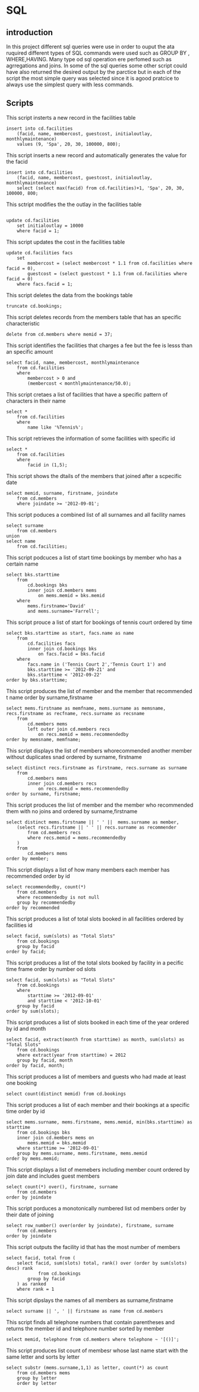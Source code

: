 # SQL

## introduction

In this project different sql queries were use in order to ouput the ata ruquired different types of SQL commands were used such as GROUP BY , WHERE,HAVING. Many type od sql operation ere perfomed such as agrregations and joins. In some of the sql queries some other script could have also returned the desired output by the parctice but in each of the script the most simple query was selected since it is agood pratcice to always use the simplest query with less commands. 

## Scripts
This script insterts a new record in the facilities table
```
insert into cd.facilities
    (facid, name, membercost, guestcost, initialoutlay, monthlymaintenance)
    values (9, 'Spa', 20, 30, 100000, 800);

```
This script inserts a new record and automatically generates the value for the facid
```
insert into cd.facilities
    (facid, name, membercost, guestcost, initialoutlay, monthlymaintenance)
    select (select max(facid) from cd.facilities)+1, 'Spa', 20, 30, 100000, 800;  
```

This sctript modifies the  the outlay in the facilities table
```

update cd.facilities
    set initialoutlay = 10000
    where facid = 1;
```
This script updates the cost in the facilities table
```
update cd.facilities facs
    set
        membercost = (select membercost * 1.1 from cd.facilities where facid = 0),
        guestcost = (select guestcost * 1.1 from cd.facilities where facid = 0)
    where facs.facid = 1;  
```

 This script deletes the data from the bookings table      
```
truncate cd.bookings;
```
This script deletes records from the members table that has an specific characteristic
```
delete from cd.members where memid = 37;   
```
This script identifies the facilities that charges a fee but the fee is lesss than an specific amount
```
select facid, name, membercost, monthlymaintenance 
	from cd.facilities 
	where 
		membercost > 0 and 
		(membercost < monthlymaintenance/50.0);
```
This script cretaes a list of facilities that have a specific pattern of characters in their name
```
select *
	from cd.facilities 
	where 
		name like '%Tennis%';
```
 This script retrieves the information of some facilities with specific id
```
select *
	from cd.facilities 
	where 
		facid in (1,5);  
```
This script shows the dtails of the members that joined after a scpecific date
```
select memid, surname, firstname, joindate 
	from cd.members
	where joindate >= '2012-09-01';   
```
This script poduces a combined list of all surnames and all facility names
```
select surname 
	from cd.members
union
select name
	from cd.facilities; 
```
This script podcuces a list of start time bookings by member who has a certain name
```
select bks.starttime 
	from 
		cd.bookings bks
		inner join cd.members mems
			on mems.memid = bks.memid
	where 
		mems.firstname='David' 
		and mems.surname='Farrell';
```  
This script prouce a list of start for bookings  of tennis court ordered by time
```
select bks.starttime as start, facs.name as name
	from 
		cd.facilities facs
		inner join cd.bookings bks
			on facs.facid = bks.facid
	where 
		facs.name in ('Tennis Court 2','Tennis Court 1') and
		bks.starttime >= '2012-09-21' and
		bks.starttime < '2012-09-22'
order by bks.starttime; 
```
This script produces the list of member and the member that recommended t name order by surname,firstname
```
select mems.firstname as memfname, mems.surname as memsname, recs.firstname as recfname, recs.surname as recsname
	from 
		cd.members mems
		left outer join cd.members recs
			on recs.memid = mems.recommendedby
order by memsname, memfname; 
```
This script displays the list of members whorecommended another member without duplicates snad ordered by surname, firstname
```
select distinct recs.firstname as firstname, recs.surname as surname
	from 
		cd.members mems
		inner join cd.members recs
			on recs.memid = mems.recommendedby
order by surname, firstname;          
```
This script produces the list of member and the member who recommended them with no joins and ordered by surname,firstname
```
select distinct mems.firstname || ' ' ||  mems.surname as member,
	(select recs.firstname || ' ' || recs.surname as recommender 
		from cd.members recs 
		where recs.memid = mems.recommendedby
	)
	from 
		cd.members mems
order by member;
```

This script displays a list of how many members each member has recommended  order by id
```
select recommendedby, count(*) 
	from cd.members
	where recommendedby is not null
	group by recommendedby
order by recommended
```
This script produces a list of total slots booked in all facilities ordered by facilities id
```
select facid, sum(slots) as "Total Slots"
	from cd.bookings
	group by facid
order by facid;      
```

This script produces a list of the total slots booked by facility in a pecific time frame order by number od slots
```
select facid, sum(slots) as "Total Slots"
	from cd.bookings
	where
		starttime >= '2012-09-01'
		and starttime < '2012-10-01'
	group by facid
order by sum(slots); 
```
This script produces a list of slots booked in each time of the year ordered by id and month
```
select facid, extract(month from starttime) as month, sum(slots) as "Total Slots"
	from cd.bookings
	where extract(year from starttime) = 2012
	group by facid, month
order by facid, month;      
```
This script produces a list of members and guests who had made at least one booking
```
select count(distinct memid) from cd.bookings  
```
This script produces a list of each member and their bookings at a  specific time order by id
```
select mems.surname, mems.firstname, mems.memid, min(bks.starttime) as starttime
	from cd.bookings bks
	inner join cd.members mems on
		mems.memid = bks.memid
	where starttime >= '2012-09-01'
	group by mems.surname, mems.firstname, mems.memid
order by mems.memid;
``` 

This script displays a list of memebers including member count ordered by join date and includes guest members
```
select count(*) over(), firstname, surname
	from cd.members
order by joindate          
```

This script porduces a monotonically numbered list od members order by their date of joining
```
select row_number() over(order by joindate), firstname, surname
	from cd.members
order by joindate          
```
This script outputs the facility id that has the most number of members
```
select facid, total from (
	select facid, sum(slots) total, rank() over (order by sum(slots) desc) rank
        	from cd.bookings
		group by facid
	) as ranked
	where rank = 1      

```
This script dipslays the names of all members as surname,firstname
```
select surname || ', ' || firstname as name from cd.members    
```
This script finds all telephone numbers that contain parentheses and returns the member id and telephone number sorted by member
```
select memid, telephone from cd.members where telephone ~ '[()]';   
```
This script produces list count of membesr whose last name start with the same letter and sorts by letter
```
select substr (mems.surname,1,1) as letter, count(*) as count 
    from cd.members mems
    group by letter
    order by letter         
```
